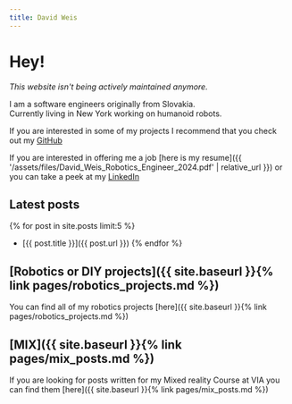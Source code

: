 ```yaml
---
title: David Weis
---
```


# Hey!

_This website isn't being actively maintained anymore._

I am a software engineers originally from Slovakia.  
Currently living in New York working on humanoid robots.

If you are interested in some of my projects I recommend that you check out my [GitHub](https://github.com/dmweis)

If you are interested in offering me a job [here is my resume]({{ '/assets/files/David_Weis_Robotics_Engineer_2024.pdf' | relative_url }}) or you can take a peek at my [LinkedIn](https://www.linkedin.com/in/david-weis/)

## Latest posts

{% for post in site.posts limit:5 %}
- [{{ post.title }}]({{ post.url }})
{% endfor %}

## [Robotics or DIY projects]({{ site.baseurl }}{% link pages/robotics_projects.md %})

You can find all of my robotics projects [here]({{ site.baseurl }}{% link pages/robotics_projects.md %})

## [MIX]({{ site.baseurl }}{% link pages/mix_posts.md %})

If you are looking for posts written for my Mixed reality Course at VIA you can find them [here]({{ site.baseurl }}{% link pages/mix_posts.md %})
